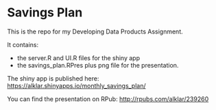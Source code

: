 # Savings Plan

This is the repo for my Developing Data Products Assignment.

It contains:
- the server.R and UI.R files for the shiny app
- the savings_plan.RPres plus png file for the presentation.

The shiny app is published here:
https://alklar.shinyapps.io/monthly_savings_plan/

You can find the presentation on RPub:
http://rpubs.com/alklar/239260
